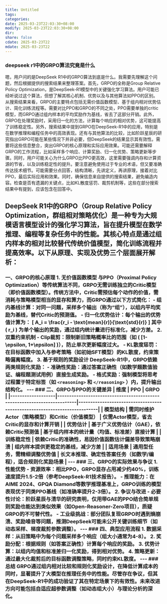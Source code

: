 ```yaml
---
title: Untitled
tags: 
categories: 
date: 2025-03-23T22:03:30+08:00
modify: 2025-03-23T22:03:30+08:00
dir: 
share: false
cdate: 2025-03-23T22
mdate: 2025-03-23T22
---
```

### deepseek r1中的GRPO算法究竟是什么
 嗯，用户问的是DeepSeek R1中的GRPO算法到底是什么。我需要先理解这个问题，然后根据提供的搜索结果来整理答案。首先，GRPO的全称是Group Relative Policy Optimization，是DeepSeek-R1模型中的关键强化学习算法。用户可能已经听说过这个算法，但想了解其核心机制、优势以及与其他算法如PPO的区别。从搜索结果来看，GRPO的主要特点包括无需价值函数模型、基于组内相对优势估计、简化训练流程等。需要对比PPO和GRPO的不同之处，PPO需要单独的critic模型，而GRPO通过组内样本的平均奖励作为基线，省去了这部分开销。此外，GRPO在处理奖励时，采用归一化的方法，计算每个响应的相对优势，这可能提高了训练稳定性。另外，搜索结果中提到GRPO在DeepSeek-R1中的应用，特别是在数学推理和编程任务中的高效表现。还有与其他算法的比较，比如阶跃星辰的研究指出GRPO可能在某些情况下并非必要，但DeepSeek的结果显示其有效性。需要将这些信息整合，突出GRPO的核心原理和实际应用效果。可能还需要解释GRPO的工作流程，比如采样多个响应、计算奖励、归一化优势、策略更新等步骤。同时，用户可能关心为什么GRPO比PPO更高效，这里需要强调内存和计算资源的节省，以及训练稳定性的提升。要注意避免使用过于专业的术语，但又要准确传达技术细节。可能需要分点回答，结构清晰，先讲定义，再讲原理，接着对比PPO，最后实际应用和效果。同时，确保信息来自提供的搜索结果，避免编造内容。检查是否有遗漏的关键点，比如KL散度惩罚、裁剪机制等，这些在部分搜索结果中有提到，应该包含在回答中。
 
 DeepSeek R1中的**GRPO（Group Relative Policy Optimization，群组相对策略优化）**是一种专为大规模语言模型设计的强化学习算法，旨在提升模型在数学推理、编程等复杂任务中的性能。其核心特点是通过组内样本的**相对比较**替代传统价值模型，简化训练流程并提高效率。以下从原理、实现及优势三个层面展开解析：
--- 
###  一、GRPO的核心原理 1. **无价值函数模型** 与PPO（Proximal Policy Optimization）等传统算法不同，GRPO**无需训练独立的Critic模型**（即价值函数模型）。传统方法中，Critic需预估每个动作的价值，需消耗与策略模型相当的显存和算力，而GRPO通过以下方式简化： - **组内基线计算**：对同一问题，采样多个输出（称为“组”），以组内平均奖励为基线，替代Critic的预测值。 - **归一化优势估计**：每个输出的优势值计算为： \[ A_i = \frac{r_i - \text{mean}(r)}{\text{std}(r)} \] 其中 \( r_i \) 为单个输出的奖励，通过组内统计量进行标准化，减少方差。 2. **双重约束机制** - **Clip裁剪**：限制新旧策略概率比的范围（如 \( [1-\epsilon, 1+\epsilon] \)），防止单次更新幅度过大。 - **KL散度惩罚**：在目标函数中加入与参考策略（如初始SFT模型）的KL散度，约束策略偏离幅度。 3. **基于规则的奖励设计** DeepSeek-R1中，GRPO依赖两类规则化奖励： - **准确性奖励**：通过答案正确性（如数学题数值验证、编程题测试用例）直接生成奖励。 - **格式奖励**：强制模型将思考过程置于特定标签（如 `<reasoning>` 和 `</reasoning>` ）内，提升输出结构化。 --- ### 二、GRPO与PPO的关键差异 | **维度** | **PPO** | **GRPO** | |-------------------|-------------------------------------------------------------------------|--------------------------------------------------------------------------| | **模型结构** | 需同时维护Actor（策略模型）和Critic（价值模型） | 仅需Actor模型，省去Critic的显存和计算开销 | | **优势估计** | 基于广义优势估计（GAE），依赖Critic预测值 | 基于组内样本的统计量（均值、标准差）直接计算 | | **训练稳定性** | 依赖Critic的准确性，易因价值函数估计偏差导致策略崩溃 | 组内样本提供更稳定的基线，减少方差 | | **适用场景** | 通用型任务，需精细调整优势值 | 长文本推理、确定性答案任务（如数学/编程），适合规则化奖励场景 | --- ### 三、GRPO的实际效果与争议 1. **性能优势** - **资源效率**：相比PPO，GRPO显存占用减少约40%，训练速度提升1.5-2倍（参考DeepSeek-R1技术报告）。 - **推理能力**：在AIME 2024、GPQA Diamond等数学推理基准上，GRPO训练的模型表现优于同类PPO基线（如准确率提升2-3倍）。 2. **争议与改进** - **必要性讨论**：阶跃星辰与清华的研究表明，仅用带GAE的PPO结合简单规则奖励也能达到类似效果（如Open-Reasoner-Zero项目），质疑GRPO的不可替代性。 - **工业级挑战**：部分团队复现GRPO时遇到熵崩溃、奖励噪音等问题，推测DeepSeek可能未公开关键训练细节（如动态采样、梯度裁剪参数调整）。 --- ### 四、典型应用流程 1. **数据采样**：从旧策略中为每个问题采样多个响应（组大小通常为4-8）。 2. **奖励分配**：根据规则（如答案正确性）计算每个响应的奖励。 3. **优势计算**：以组内均值和标准差归一化奖励，得到相对优势。 4. **策略更新**：通过最大化裁剪后的目标函数调整策略，同时约束KL散度。 --- ### 总结 GRPO通过**组内相对比较**和**规则化奖励设计**，在降低计算成本的同时，显著提升了大模型在推理任务中的性能。尽管存在争议，但其在DeepSeek-R1中的成功验证了其在特定场景下的有效性。未来改进方向可能包括自适应超参数调整（如动态组大小）与理论分析的深化。